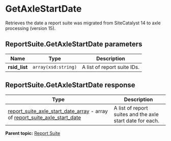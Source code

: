 # GetAxleStartDate

Retrieves the date a report suite was migrated from SiteCatalyst 14 to axle processing (version 15).

## ReportSuite.GetAxleStartDate parameters

|Name|Type|Description|
|----|----|-----------|
|**rsid_list** |`array(xsd:string)` |A list of report suite IDs.|

## ReportSuite.GetAxleStartDate response

|Type|Description|
|----|-----------|
| [report_suite_axle_start_date_array](../../data_types/r_report_suite_axle_start_date_array.md#) - array of [report_suite_axle_start_date](../../data_types/r_report_suite_axle_start_date.md#) |A list of report suites and the axle start date for each.|

**Parent topic:** [Report Suite](../../methods/report_suite/r_methods_reportsuite.md)

